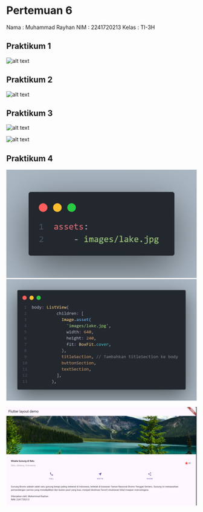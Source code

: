 # Pertemuan 6

Nama    : Muhammad Rayhan
NIM     : 2241720213
Kelas   : TI-3H

## Praktikum 1
![alt text](image/image-1.png)

## Praktikum 2
![alt text](image/image-2.png)

## Praktikum 3
![alt text](image/image-3.png)

![alt text](image/image-4.png)

## Praktikum 4
![alt text](image.png)
![alt text](image-1.png)

![alt text](image-2.png)